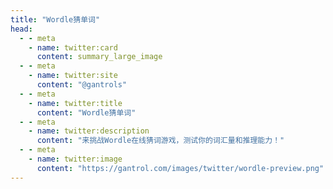 ```yaml
---
title: "Wordle猜单词"
head:
  - - meta
    - name: twitter:card
      content: summary_large_image
  - - meta
    - name: twitter:site
      content: "@gantrols"
  - - meta
    - name: twitter:title
      content: "Wordle猜单词"
  - - meta
    - name: twitter:description
      content: "来挑战Wordle在线猜词游戏，测试你的词汇量和推理能力！"
  - - meta
    - name: twitter:image
      content: "https://gantrol.com/images/twitter/wordle-preview.png"
---
```


<Wordle />

<script setup>
    import Wordle from "./Wordle.vue";
</script>
